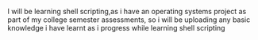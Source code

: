 I will be learning shell scripting,as i have an operating systems project as part of my college semester assessments, so i will be uploading any basic knowledge i have learnt as i progress while learning shell scripting 
